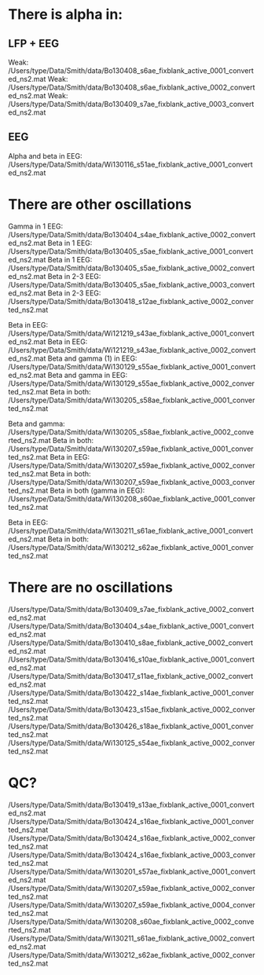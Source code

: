 # There is alpha in:

## LFP + EEG
Weak: /Users/type/Data/Smith/data/Bo130408_s6ae_fixblank_active_0001_converted_ns2.mat
Weak: /Users/type/Data/Smith/data/Bo130408_s6ae_fixblank_active_0002_converted_ns2.mat
Weak: /Users/type/Data/Smith/data/Bo130409_s7ae_fixblank_active_0003_converted_ns2.mat

## EEG
Alpha and beta in EEG: /Users/type/Data/Smith/data/Wi130116_s51ae_fixblank_active_0001_converted_ns2.mat

# There are other oscillations
Gamma in 1 EEG:  /Users/type/Data/Smith/data/Bo130404_s4ae_fixblank_active_0002_converted_ns2.mat
Beta in 1 EEG: /Users/type/Data/Smith/data/Bo130405_s5ae_fixblank_active_0001_converted_ns2.mat
Beta in 1 EEG: /Users/type/Data/Smith/data/Bo130405_s5ae_fixblank_active_0002_converted_ns2.mat
Beta in 2-3 EEG: /Users/type/Data/Smith/data/Bo130405_s5ae_fixblank_active_0003_converted_ns2.mat
Beta in 2-3 EEG: /Users/type/Data/Smith/data/Bo130418_s12ae_fixblank_active_0002_converted_ns2.mat

Beta in EEG: /Users/type/Data/Smith/data/Wi121219_s43ae_fixblank_active_0001_converted_ns2.mat
Beta in EEG: /Users/type/Data/Smith/data/Wi121219_s43ae_fixblank_active_0002_converted_ns2.mat
Beta and gamma (1) in EEG: /Users/type/Data/Smith/data/Wi130129_s55ae_fixblank_active_0001_converted_ns2.mat
Beta and gamma in EEG: /Users/type/Data/Smith/data/Wi130129_s55ae_fixblank_active_0002_converted_ns2.mat
Beta in both: /Users/type/Data/Smith/data/Wi130205_s58ae_fixblank_active_0001_converted_ns2.mat

Beta and gamma: /Users/type/Data/Smith/data/Wi130205_s58ae_fixblank_active_0002_converted_ns2.mat
Beta in both: /Users/type/Data/Smith/data/Wi130207_s59ae_fixblank_active_0001_converted_ns2.mat
Beta in EEG: /Users/type/Data/Smith/data/Wi130207_s59ae_fixblank_active_0002_converted_ns2.mat
Beta in both: /Users/type/Data/Smith/data/Wi130207_s59ae_fixblank_active_0003_converted_ns2.mat
Beta in both (gamma in EEG): /Users/type/Data/Smith/data/Wi130208_s60ae_fixblank_active_0001_converted_ns2.mat

Beta in EEG: /Users/type/Data/Smith/data/Wi130211_s61ae_fixblank_active_0001_converted_ns2.mat
Beta in both: /Users/type/Data/Smith/data/Wi130212_s62ae_fixblank_active_0001_converted_ns2.mat

# There are no oscillations

/Users/type/Data/Smith/data/Bo130409_s7ae_fixblank_active_0002_converted_ns2.mat
/Users/type/Data/Smith/data/Bo130404_s4ae_fixblank_active_0001_converted_ns2.mat
/Users/type/Data/Smith/data/Bo130410_s8ae_fixblank_active_0002_converted_ns2.mat
/Users/type/Data/Smith/data/Bo130416_s10ae_fixblank_active_0001_converted_ns2.mat
/Users/type/Data/Smith/data/Bo130417_s11ae_fixblank_active_0002_converted_ns2.mat
/Users/type/Data/Smith/data/Bo130422_s14ae_fixblank_active_0001_converted_ns2.mat
/Users/type/Data/Smith/data/Bo130423_s15ae_fixblank_active_0002_converted_ns2.mat
/Users/type/Data/Smith/data/Bo130426_s18ae_fixblank_active_0001_converted_ns2.mat
/Users/type/Data/Smith/data/Wi130125_s54ae_fixblank_active_0002_converted_ns2.mat
 
# QC?

 /Users/type/Data/Smith/data/Bo130419_s13ae_fixblank_active_0001_converted_ns2.mat
 /Users/type/Data/Smith/data/Bo130424_s16ae_fixblank_active_0001_converted_ns2.mat
 /Users/type/Data/Smith/data/Bo130424_s16ae_fixblank_active_0002_converted_ns2.mat
 /Users/type/Data/Smith/data/Bo130424_s16ae_fixblank_active_0003_converted_ns2.mat
 /Users/type/Data/Smith/data/Wi130201_s57ae_fixblank_active_0001_converted_ns2.mat
 /Users/type/Data/Smith/data/Wi130207_s59ae_fixblank_active_0002_converted_ns2.mat
 /Users/type/Data/Smith/data/Wi130207_s59ae_fixblank_active_0004_converted_ns2.mat
 /Users/type/Data/Smith/data/Wi130208_s60ae_fixblank_active_0002_converted_ns2.mat
 /Users/type/Data/Smith/data/Wi130211_s61ae_fixblank_active_0002_converted_ns2.mat
 /Users/type/Data/Smith/data/Wi130212_s62ae_fixblank_active_0002_converted_ns2.mat